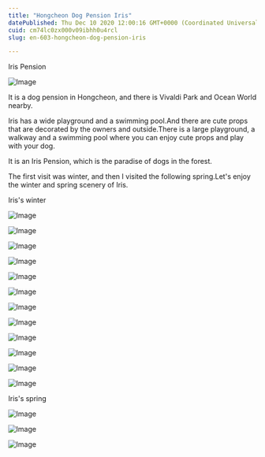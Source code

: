 ```yaml
---
title: "Hongcheon Dog Pension Iris"
datePublished: Thu Dec 10 2020 12:00:16 GMT+0000 (Coordinated Universal Time)
cuid: cm74lc0zx000v09ibhh0u4rcl
slug: en-603-hongcheon-dog-pension-iris

---
```



Iris Pension

![Image](https://cdn.hashnode.com/res/hashnode/image/upload/v1739526748981/7777c30c-1c4f-48c0-bc81-88c0f0e6acaf.png)

It is a dog pension in Hongcheon, and there is Vivaldi Park and Ocean World nearby.

Iris has a wide playground and a swimming pool.And there are cute props that are decorated by the owners and outside.There is a large playground, a walkway and a swimming pool where you can enjoy cute props and play with your dog.

It is an Iris Pension, which is the paradise of dogs in the forest.

The first visit was winter, and then I visited the following spring.Let's enjoy the winter and spring scenery of Iris.

Iris's winter

![Image](https://cdn.hashnode.com/res/hashnode/image/upload/v1739526751426/59caec2a-ad92-4aa7-bba9-e366d4484e99.jpeg)

![Image](https://cdn.hashnode.com/res/hashnode/image/upload/v1739526753574/1eb48c89-c055-45e1-b392-4a706bc850fe.jpeg)

![Image](https://cdn.hashnode.com/res/hashnode/image/upload/v1739526755492/2a744fb7-4e43-420e-9311-9a1d781b7cad.jpeg)

![Image](https://cdn.hashnode.com/res/hashnode/image/upload/v1739526758391/4212ea56-02ed-459a-b77f-e7c04def89e2.jpeg)

![Image](https://cdn.hashnode.com/res/hashnode/image/upload/v1739526760657/2e13c7a7-abf7-427d-b49a-46191686d7ea.jpeg)

![Image](https://cdn.hashnode.com/res/hashnode/image/upload/v1739526762935/e6f52dde-4137-4c77-8e35-ffe24a577b0a.jpeg)

![Image](https://cdn.hashnode.com/res/hashnode/image/upload/v1739526765161/033dcfa7-006a-43e2-9f5c-f8737b0fef11.jpeg)

![Image](https://cdn.hashnode.com/res/hashnode/image/upload/v1739526767704/240883b3-8b39-4b15-a9d2-e98474c2b5da.jpeg)

![Image](https://cdn.hashnode.com/res/hashnode/image/upload/v1739526769555/75bbcb83-9aab-4181-87a3-ddbff0cea6f9.jpeg)

![Image](https://cdn.hashnode.com/res/hashnode/image/upload/v1739526772083/63ed85c8-32c3-4ce4-ab2a-42c9493027f2.jpeg)

![Image](https://cdn.hashnode.com/res/hashnode/image/upload/v1739526774118/8126e645-53b9-490a-b334-f6512d02f8c4.jpeg)

![Image](https://cdn.hashnode.com/res/hashnode/image/upload/v1739526776877/7c1c5b12-3844-4bb2-b49d-54f8d91de217.jpeg)

Iris's spring

![Image](https://cdn.hashnode.com/res/hashnode/image/upload/v1739526779049/b1baf03b-3519-41e7-8fd4-36bbb706b5fd.jpeg)

![Image](https://cdn.hashnode.com/res/hashnode/image/upload/v1739526780563/6d571566-1784-4b5f-81df-002fca655dbc.jpeg)

![Image](https://cdn.hashnode.com/res/hashnode/image/upload/v1739526782229/e2aab420-0f92-41be-bbf9-83c847f19359.jpeg)